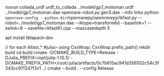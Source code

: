 rosrun collada_urdf urdf_to_collada ../model/gp7_motoman.urdf ../model/gp7_motoman.dae
openrave-robot.py gen3.dae --info links
python `openrave-config --python-dir`/openravepy/_openravepy_/ikfast.py --robot=../model/gp7_motoman.dae --iktype=transform6d --baselink=1 --eelink=8 --savefile=ikfast61.cpp --maxcasedepth 5

apt install liblapack-dev

// for each ikfast_*
#julia> using CxxWrap; CxxWrap.prefix_path()
mkdir build
cd build
cmake -DCMAKE_BUILD_TYPE=Release -DJulia_PREFIX=/opt/julia-1.10.3/ -DCMAKE_PREFIX_PATH=/root/.julia/artifacts/0c7b615ac941d356502c54c3f343cc97f247f3c1 ../
cmake --build . --config Release
